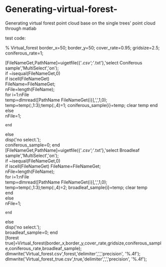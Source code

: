 # Generating-virtual-forest-
Generating virtual forest point cloud base on the single trees' point cloud through matlab

test code:

% Virtual_forest
border_x=50;
border_y=50;
cover_rate=0.95;
gridsize=2.5;
coniferous_rate=1;

[FileNameGet,PathName]=uigetfile({'*.csv';'*.txt'},'select Coniferous sample','MultiSelect','on');  
if ~isequal(FileNameGet,0)   
    if iscell(FileNameGet)   
        FileName=FileNameGet;    
        nFile=length(FileName);   
        for i=1:nFile  
			temp=dlmread([PathName FileNameGet{i}],',',1,0);
			temp=temp(:,1:3);temp(:,4)=1;
			coniferous_sample{i}=temp;
			clear temp
        end  
    else  
        nFile=1;   
          
    end  
else   
    disp('no select.');   
	coniferous_sample=0;
end  
[FileNameGet,PathName]=uigetfile({'*.csv';'*.txt'},'select Broadleaf sample','MultiSelect','on');  
if ~isequal(FileNameGet,0)   
    if iscell(FileNameGet) 
        FileName=FileNameGet;    
        nFile=length(FileName);    
        for i=1:nFile   
			temp=dlmread([PathName FileNameGet{i}],',',1,0);
			temp=temp(:,1:3);temp(:,4)=2;
			broadleaf_sample{i}=temp;
			clear temp	
        end  
    else  
        nFile=1;  
          
    end  
else  
    disp('no select.');  
	broadleaf_sample=0;
end  
[forest true]=Virtual_forest(border_x,border_y,cover_rate,gridsize,coniferous_sample,coniferous_rate,broadleaf_sample);
dlmwrite('Virtual_forest.csv',forest,'delimiter',',','precision', '%.4f');
dlmwrite('Virtual_forest_true.csv',true,'delimiter',',','precision', '%.4f');
